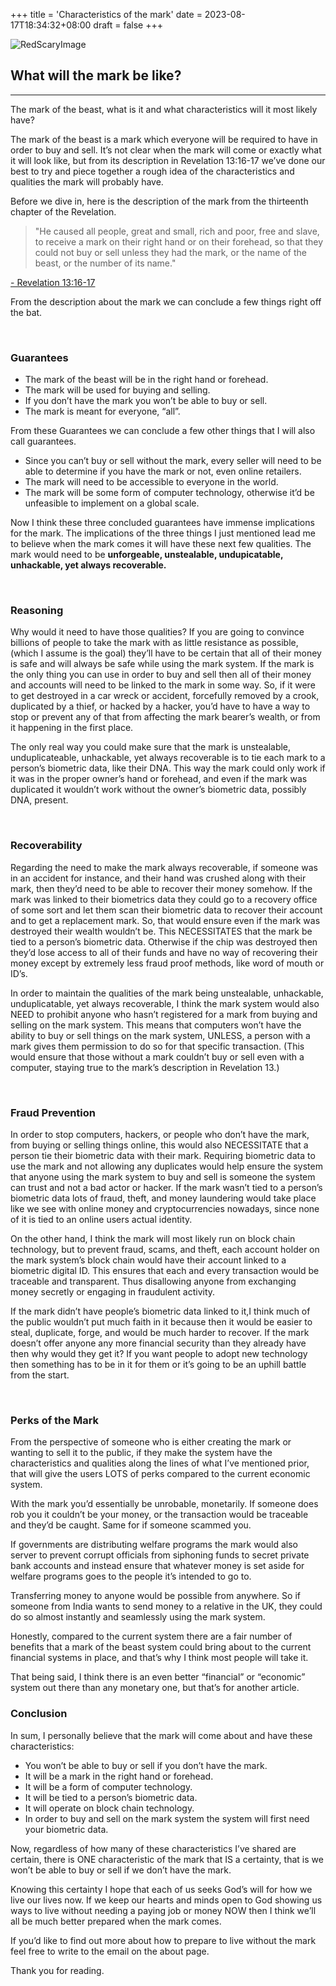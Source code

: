 +++
title = 'Characteristics of the mark'
date = 2023-08-17T18:34:32+08:00
draft = false 
+++

![RedScaryImage](https://images.unsplash.com/photo-1604063176436-b463de60413f?q=80&w=2328&auto=format&fit=crop&ixlib=rb-4.0.3&ixid=M3wxMjA3fDB8MHxwaG90by1wYWdlfHx8fGVufDB8fHx8fA%3D%3D)

## What will the mark be like?

___

The mark of the beast, what is it and what characteristics will it most likely have?

The mark of the beast is a mark which everyone will be required to have in order to buy and sell. It’s not clear when the mark will come or exactly what it will look like, but from its description in Revelation 13:16-17 we’ve done our best to try and piece together a rough idea of the characteristics and qualities the mark will probably have.

Before we dive in, here is the description of the mark from the thirteenth chapter of the Revelation.

> "He caused all people, great and small, rich and poor, free and slave, to receive a mark on their right hand or on their forehead, so that they could not buy or sell unless they had the mark, or the name of the beast, or the number of its name."

[\- Revelation 13:16-17](https://www.biblegateway.com/passage/?search=Revelation+13%3A16-17&version=KJV)

From the description about the mark we can conclude a few things right off the bat.

&nbsp;
### Guarantees

-   The mark of the beast will be in the right hand or forehead.
-   The mark will be used for buying and selling.
-   If you don’t have the mark you won’t be able to buy or sell.
-   The mark is meant for everyone, “all”.

From these Guarantees we can conclude a few other things that I will also call guarantees.

-   Since you can’t buy or sell without the mark, every seller will need to be able to determine if you have the mark or not, even online retailers.
-   The mark will need to be accessible to everyone in the world.
-   The mark will be some form of computer technology, otherwise it’d be unfeasible to implement on a global scale.

Now I think these three concluded guarantees have immense implications for the mark. The implications of the three things I just mentioned lead me to believe when the mark comes it will have these next few qualities. The mark would need to be **unforgeable, unstealable, undupicatable, unhackable, yet always recoverable.**

&nbsp;
### Reasoning

Why would it need to have those qualities? If you are going to convince billions of people to take the mark with as little resistance as possible, (which I assume is the goal) they’ll have to be certain that all of their money is safe and will always be safe while using the mark system. If the mark is the only thing you can use in order to buy and sell then all of their money and accounts will need to be linked to the mark in some way. So, if it were to get destroyed in a car wreck or accident, forcefully removed by a crook, duplicated by a thief, or hacked by a hacker, you’d have to have a way to stop or prevent any of that from affecting the mark bearer’s wealth, or from it happening in the first place.

The only real way you could make sure that the mark is unstealable, unduplicateable, unhackable, yet always recoverable is to tie each mark to a person’s biometric data, like their DNA. This way the mark could only work if it was in the proper owner’s hand or forehead, and even if the mark was duplicated it wouldn’t work without the owner’s biometric data, possibly DNA, present.

&nbsp;
### Recoverability

Regarding the need to make the mark always recoverable, if someone was in an accident for instance, and their hand was crushed along with their mark, then they’d need to be able to recover their money somehow. If the mark was linked to their biometrics data they could go to a recovery office of some sort and let them scan their biometric data to recover their account and to get a replacement mark. So, that would ensure even if the mark was destroyed their wealth wouldn’t be. This NECESSITATES that the mark be tied to a person’s biometric data. Otherwise if the chip was destroyed then they’d lose access to all of their funds and have no way of recovering their money except by extremely less fraud proof methods, like word of mouth or ID’s.

In order to maintain the qualities of the mark being unstealable, unhackable, unduplicatable, yet always recoverable, I think the mark system would also NEED to prohibit anyone who hasn’t registered for a mark from buying and selling on the mark system. This means that computers won’t have the ability to buy or sell things on the mark system, UNLESS, a person with a mark gives them permission to do so for that specific transaction. (This would ensure that those without a mark couldn’t buy or sell even with a computer, staying true to the mark’s description in Revelation 13.)

&nbsp;
### Fraud Prevention

In order to stop computers, hackers, or people who don’t have the mark, from buying or selling things online, this would also NECESSITATE that a person tie their biometric data with their mark. Requiring biometric data to use the mark and not allowing any duplicates would help ensure the system that anyone using the mark system to buy and sell is someone the system can trust and not a bad actor or hacker. If the mark wasn’t tied to a person’s biometric data lots of fraud, theft, and money laundering would take place like we see with online money and cryptocurrencies nowadays, since none of it is tied to an online users actual identity.

On the other hand, I think the mark will most likely run on block chain technology, but to prevent fraud, scams, and theft, each account holder on the mark system’s block chain would have their account linked to a biometric digital ID. This ensures that each and every transaction would be traceable and transparent. Thus disallowing anyone from exchanging money secretly or engaging in fraudulent activity.

If the mark didn’t have people’s biometric data linked to it,I think much of the public wouldn’t put much faith in it because then it would be easier to steal, duplicate, forge, and would be much harder to recover. If the mark doesn’t offer anyone any more financial security than they already have then why would they get it? If you want people to adopt new technology then something has to be in it for them or it’s going to be an uphill battle from the start.

&nbsp;
### Perks of the Mark

From the perspective of someone who is either creating the mark or wanting to sell it to the public, if they make the system have the characteristics and qualities along the lines of what I’ve mentioned prior, that will give the users LOTS of perks compared to the current economic system.

With the mark you’d essentially be unrobable, monetarily. If someone does rob you it couldn’t be your money, or the transaction would be traceable and they’d be caught. Same for if someone scammed you.

If governments are distributing welfare programs the mark would also server to prevent corrupt officials from siphoning funds to secret private bank accounts and instead ensure that whatever money is set aside for welfare programs goes to the people it’s intended to go to.

Transferring money to anyone would be possible from anywhere. So if someone from India wants to send money to a relative in the UK, they could do so almost instantly and seamlessly using the mark system.

Honestly, compared to the current system there are a fair number of benefits that a mark of the beast system could bring about to the current financial systems in place, and that’s why I think most people will take it.

That being said, I think there is an even better “financial” or “economic” system out there than any monetary one, but that’s for another article.
&nbsp;
### Conclusion

In sum, I personally believe that the mark will come about and have these characteristics:

-   You won’t be able to buy or sell if you don’t have the mark.
-   It will be a mark in the right hand or forehead.
-   It will be a form of computer technology.
-   It will be tied to a person’s biometric data.
-   It will operate on block chain technology.
-   In order to buy and sell on the mark system the system will first need your biometric data.

Now, regardless of how many of these characteristics I’ve shared are certain, there is ONE characteristic of the mark that IS a certainty, that is we won’t be able to buy or sell if we don’t have the mark.

Knowing this certainty I hope that each of us seeks God’s will for how we live our lives now. If we keep our hearts and minds open to God showing us ways to live without needing a paying job or money NOW then I think we’ll all be much better prepared when the mark comes.

If you’d like to find out more about how to prepare to live without the mark feel free to write to the email on the about page.

Thank you for reading.
